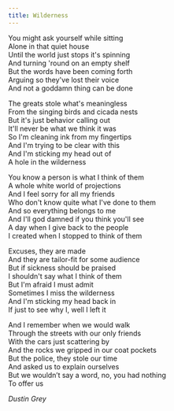 ```yaml
---
title: Wilderness
---
```


You might ask yourself while sitting  
Alone in that quiet house  
Until the world just stops it's spinning  
And turning 'round on an empty shelf  
But the words have been coming forth  
Arguing so they've lost their voice  
And not a goddamn thing can be done  

The greats stole what's meaningless  
From the singing birds and cicada nests  
But it's just behavior calling out  
It'll never be what we think it was  
So I'm cleaning ink from my fingertips  
And I'm trying to be clear with this  
And I'm sticking my head out of  
A hole in the wilderness  

You know a person is what I think of them  
A whole white world of projections  
And I feel sorry for all my friends  
Who don't know quite what I've done to them  
And so everything belongs to me  
And I'll god damned if you think you'll see  
A day when I give back to the people  
I created when I stopped to think of them  

Excuses, they are made  
And they are tailor-fit for some audience  
But if sickness should be praised  
I shouldn't say what I think of them  
But I'm afraid I must admit  
Sometimes I miss the wilderness  
And I'm sticking my head back in  
If just to see why I, well I left it  

And I remember when we would walk  
Through the streets with our only friends  
With the cars just scattering by  
And the rocks we gripped in our coat pockets  
But the police, they stole our time  
And asked us to explain ourselves  
But we wouldn’t say a word, no, you had nothing  
To offer us  

*Dustin Grey*
